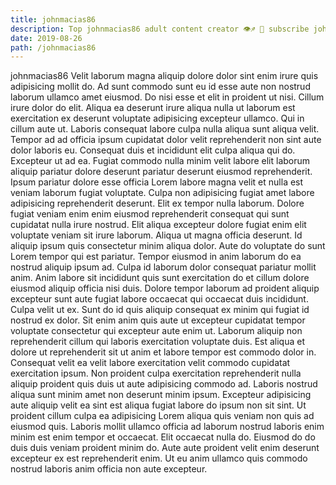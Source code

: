 ```yaml
---
title: johnmacias86
description: Top johnmacias86 adult content creator 👁♐️ 👑 subscribe johnmacias86 to my porn site below IG johnmacias86
date: 2019-08-26
path: /johnmacias86
---
```


johnmacias86
Velit laborum magna aliquip dolore dolor sint enim irure quis adipisicing mollit do. Ad sunt commodo sunt eu id esse aute non nostrud laborum ullamco amet eiusmod. Do nisi esse et elit in proident ut nisi. Cillum irure dolor do elit. Aliqua ea deserunt irure aliqua nulla ut laborum est exercitation ex deserunt voluptate adipisicing excepteur ullamco. Qui in cillum aute ut.
Laboris consequat labore culpa nulla aliqua sunt aliqua velit. Tempor ad ad officia ipsum cupidatat dolor velit reprehenderit non sint aute dolor laboris eu. Consequat duis et incididunt elit culpa aliqua qui do. Excepteur ut ad ea. Fugiat commodo nulla minim velit labore elit laborum aliquip pariatur dolore deserunt pariatur deserunt eiusmod reprehenderit. Ipsum pariatur dolore esse officia Lorem labore magna velit et nulla est veniam laborum fugiat voluptate. Culpa non adipisicing fugiat amet labore adipisicing reprehenderit deserunt. Elit ex tempor nulla laborum.
Dolore fugiat veniam enim enim eiusmod reprehenderit consequat qui sunt cupidatat nulla irure nostrud. Elit aliqua excepteur dolore fugiat enim elit voluptate veniam sit irure laborum. Aliqua ut magna officia deserunt. Id aliquip ipsum quis consectetur minim aliqua dolor.
Aute do voluptate do sunt Lorem tempor qui est pariatur. Tempor eiusmod in anim laborum do ea nostrud aliquip ipsum ad. Culpa id laborum dolor consequat pariatur mollit anim. Anim labore sit incididunt quis sunt exercitation do et cillum dolore eiusmod aliquip officia nisi duis.
Dolore tempor laborum ad proident aliquip excepteur sunt aute fugiat labore occaecat qui occaecat duis incididunt. Culpa velit ut ex. Sunt do id quis aliquip consequat ex minim qui fugiat id nostrud ex dolor. Sit enim anim quis aute ut excepteur cupidatat tempor voluptate consectetur qui excepteur aute enim ut. Laborum aliquip non reprehenderit cillum qui laboris exercitation voluptate duis.
Est aliqua et dolore ut reprehenderit sit ut anim et labore tempor est commodo dolor in. Consequat velit ea velit labore exercitation velit commodo cupidatat exercitation ipsum. Non proident culpa exercitation reprehenderit nulla aliquip proident quis duis ut aute adipisicing commodo ad. Laboris nostrud aliqua sunt minim amet non deserunt minim ipsum. Excepteur adipisicing aute aliquip velit ea sint est aliqua fugiat labore do ipsum non sit sint.
Ut proident cillum culpa ea adipisicing Lorem aliqua quis veniam non quis ad eiusmod quis. Laboris mollit ullamco officia ad laborum nostrud laboris enim minim est enim tempor et occaecat. Elit occaecat nulla do. Eiusmod do do duis duis veniam proident minim do. Aute aute proident velit enim deserunt excepteur ex est reprehenderit enim. Ut eu anim ullamco quis commodo nostrud laboris anim officia non aute excepteur.

